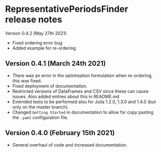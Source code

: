 RepresentativePeriodsFinder release notes
==========================================

Version 0.4.2 (May 27th 2021)
- Fixed ordering error bug
- Added example for re-ordering

Version 0.4.1 (March 24th 2021)
---------------------------------
- There was an error in the optimisation formulation when re-ordering, this was fixed.
- Fixed deployment of documentation.
- Restricted versions of DataFrames and CSV since these can cause issues. Also added entries about this in README.md
- Extended tests to be performed also for Julia 1.2.0, 1.3.0 and 1.4.0 (but only on the master branch).
- Changed `Getting Started` in documentation to allow for copy pasting the `.yaml` configuration file.

Version 0.4.0 (February 15th 2021)
---------------------------------
- General overhaul of code and increased documentation.